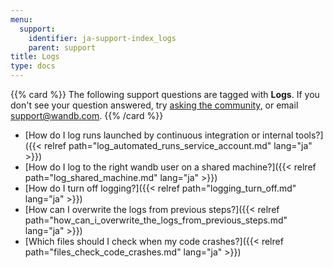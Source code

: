 ```yaml
---
menu:
  support:
    identifier: ja-support-index_logs
    parent: support
title: Logs
type: docs
---
```


{{% card %}}
The following support questions are tagged with <b>Logs</b>. If you don't see 
your question answered, try [asking the community](https://community.wandb.ai/), 
or email [support@wandb.com](mailto:support@wandb.com).
{{% /card %}}

- [How do I log runs launched by continuous integration or internal tools?]({{< relref path="log_automated_runs_service_account.md" lang="ja" >}})
- [How do I log to the right wandb user on a shared machine?]({{< relref path="log_shared_machine.md" lang="ja" >}})
- [How do I turn off logging?]({{< relref path="logging_turn_off.md" lang="ja" >}})
- [How can I overwrite the logs from previous steps?]({{< relref path="how_can_i_overwrite_the_logs_from_previous_steps.md" lang="ja" >}})
- [Which files should I check when my code crashes?]({{< relref path="files_check_code_crashes.md" lang="ja" >}})
